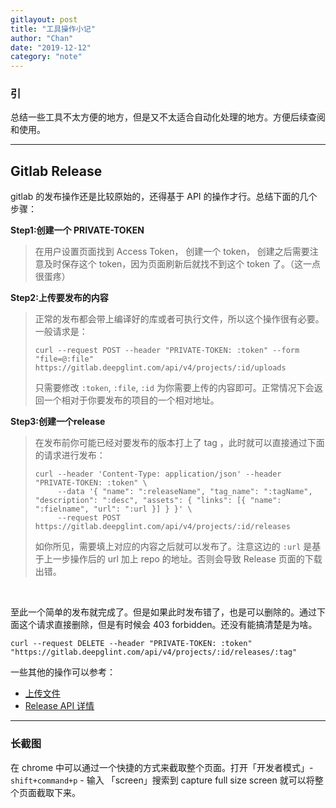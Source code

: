 ```yaml
---
gitlayout: post
title: "工具操作小记"
author: "Chan"
date: "2019-12-12"
category: "note"
---
```


### 引 

总结一些工具不太方便的地方，但是又不太适合自动化处理的地方。方便后续查阅和使用。

---

## Gitlab Release

gitlab 的发布操作还是比较原始的，还得基于 API 的操作才行。总结下面的几个步骤：

**Step1:创建一个 PRIVATE-TOKEN**

> 在用户设置页面找到 Access Token， 创建一个 token， 创建之后需要注意及时保存这个 token，因为页面刷新后就找不到这个 token 了。（这一点很蛋疼）

**Step2:上传要发布的内容**

> 正常的发布都会带上编译好的库或者可执行文件，所以这个操作很有必要。一般请求是：
>
> ```shell
> curl --request POST --header "PRIVATE-TOKEN: :token" --form "file=@:file" https://gitlab.deepglint.com/api/v4/projects/:id/uploads
> ```
>
> 只需要修改 `:token`, `:file`, `:id`  为你需要上传的内容即可。正常情况下会返回一个相对于你要发布的项目的一个相对地址。

**Step3:创建一个release**

> 在发布前你可能已经对要发布的版本打上了 tag ，此时就可以直接通过下面的请求进行发布：
>
> ```shell
> curl --header 'Content-Type: application/json' --header "PRIVATE-TOKEN: :token" \
>      --data '{ "name": ":releaseName", "tag_name": ":tagName", "description": ":desc", "assets": { "links": [{ "name": ":fielname", "url": ":url }] } }' \
>      --request POST https://gitlab.deepglint.com/api/v4/projects/:id/releases
> 
> ```
>
> 如你所见，需要填上对应的内容之后就可以发布了。注意这边的 `:url` 是基于上一步操作后的 url 加上 repo 的地址。否则会导致 Release 页面的下载出错。

​           

至此一个简单的发布就完成了。但是如果此时发布错了，也是可以删除的。通过下面这个请求直接删除，但是有时候会 403 forbidden。还没有能搞清楚是为啥。

```shell
curl --request DELETE --header "PRIVATE-TOKEN: :token" "https://gitlab.deepglint.com/api/v4/projects/:id/releases/:tag"
```



一些其他的操作可以参考：

+ [上传文件](https://docs.gitlab.com/ee/api/projects.html#upload-a-file)
+ [Release API 详情](https://docs.gitlab.com/ee/api/releases/index.html)

---

### 长截图

在 chrome 中可以通过一个快捷的方式来截取整个页面。打开「开发者模式」- 	`shift+command+p`  -  输入 「screen」搜索到 capture full size screen 就可以将整个页面截取下来。 
